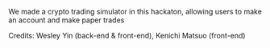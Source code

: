 We made a crypto trading simulator in this hackaton, allowing users to make an account and make paper trades

Credits: Wesley Yin (back-end & front-end), Kenichi Matsuo (front-end)



